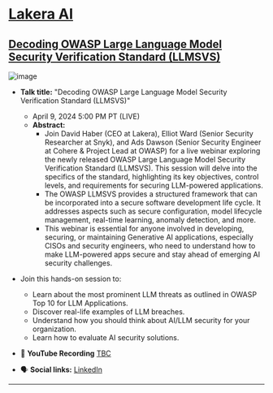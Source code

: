 # [Lakera AI](https://lakera.ai)
## [Decoding OWASP Large Language Model Security Verification Standard (LLMSVS)](https://www.lakera.ai/event/the-owasp-llm-security-verification-standard)

![image](https://github.com/GangGreenTemperTatum/speaking/assets/104169244/2cb2e2ad-cdaf-4e03-9ed8-37a3e49437c6)

- **Talk title:** "Decoding OWASP Large Language Model Security Verification Standard (LLMSVS)"
  - April 9, 2024 5:00 PM PT (LIVE)
  - **Abstract:**
     - Join David Haber (CEO at Lakera), Elliot Ward (Senior Security Researcher at Snyk), and Ads Dawson (Senior Security Engineer at Cohere & Project Lead at OWASP) for a live webinar exploring the newly released OWASP Large Language Model Security Verification Standard (LLMSVS). This session will delve into the specifics of the standard, highlighting its key objectives, control levels, and requirements for securing LLM-powered applications.
     - The OWASP LLMSVS provides a structured framework that can be incorporated into a secure software development life cycle. It addresses aspects such as secure configuration, model lifecycle management, real-time learning, anomaly detection, and more.
     - This webinar is essential for anyone involved in developing, securing, or maintaining Generative AI applications, especially CISOs and security engineers, who need to understand how to make LLM-powered apps secure and stay ahead of emerging AI security challenges.



- Join this hands-on session to:
  - Learn about the most prominent LLM threats as outlined in OWASP Top 10 for LLM Applications.
  - Discover real-life examples of LLM breaches.
  - Understand how you should think about AI/LLM security for your organization.
  - Learn how to evaluate AI security solutions.

- 🍿 **YouTube Recording** [TBC](TBC)
- 🗣️ **Social links:** [LinkedIn](https://www.linkedin.com/feed/update/urn:li:activity:7178331003063595008/)

------------------------------
